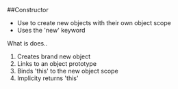 ##Constructor
- Use to create new objects with their own object scope
- Uses the 'new' keyword

What is does..

1. Creates brand new object
2. Links to an object prototype
3. Binds 'this' to the new object scope
4. Implicity returns 'this'